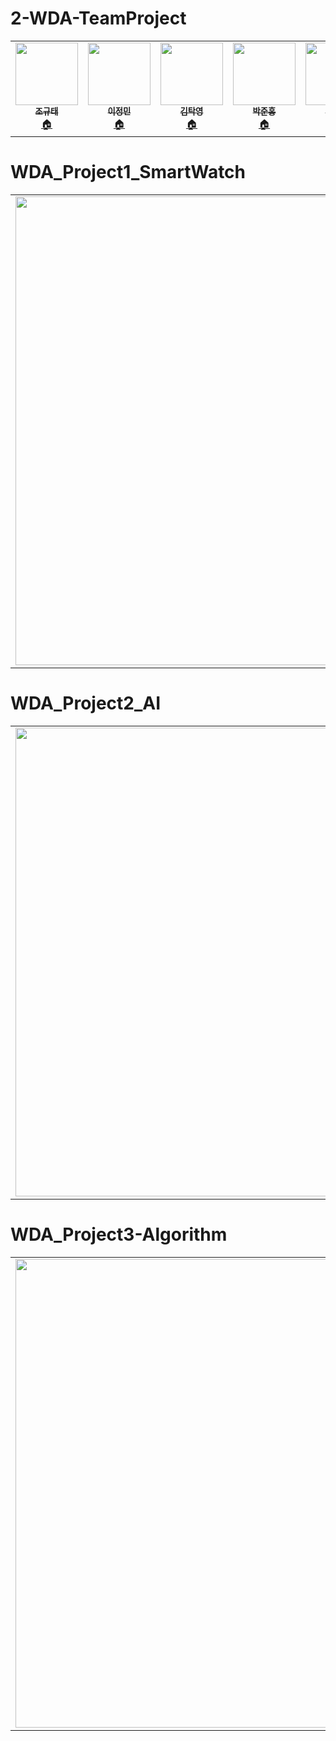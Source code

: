 # 2-WDA-TeamProject

<table>
  <tr>
    
<td align="center"><a href="https://github.com/cchrbxo"><img src="https://user-images.githubusercontent.com/103193673/166229655-8f296fae-d70e-4504-9c72-a2ee5ad2fa9d.png"
 width="100px;" alt=""/><br /><sub><b>조규태</b></sub></a><br /><a href="https://github.com/cchrbxo" title="Code">🏠</a></td>
    
 <td align="center"><a href="https://github.com/JminiLii"><img src="https://user-images.githubusercontent.com/103193673/166224835-7868169e-6352-42ca-a09c-91963e0c3d1c.jpg"
 width="100px;" alt=""/><br /><sub><b>이정민</b></sub></a><br /><a href="https://github.com/JminiLii" title="Code">🏠</a></td>
    
 <td align="center"><a href="https://github.com/takyeoung"><img src="https://user-images.githubusercontent.com/103193673/166225276-6151973d-fc73-493e-8015-5b979f64f4b9.jpg"
 width="100px;" alt=""/><br /><sub><b>김탁영</b></sub></a><br /><a href="https://github.com/takyeoung" title="Code">🏠</a></td>
   
    
 <td align="center"><a href="https://github.com/HONGBOY1"><img src="https://user-images.githubusercontent.com/103193673/166224922-019102ef-1696-46df-9e14-82dd81e6aec4.png"
width="100px;" alt=""/><br /><sub><b>박준홍</b></sub></a><br /><a href="https://github.com/HONGBOY1" title="Code">🏠</a></td>
    
 <td align="center"><a href="https://github.com/ryusongji"><img src="https://user-images.githubusercontent.com/103193673/166229163-9831c6b9-853f-4ea0-bedc-419be661cadd.png"
width="100px;" alt=""/><br /><sub><b>류송지</b></sub></a><br /><a href="https://github.com/ryusongji" title="Code">🏠</a></td>

</tr>
    
 
</table>


# WDA_Project1_SmartWatch

<table>
  <tr>
    
<td align="center"><a href="https://github.com/HONGBOY1/WDA_Project1_SmartWatch"><img src="https://user-images.githubusercontent.com/103193673/172147878-4f0096ee-5cd3-450d-822e-4aa77aa2f93b.png"
width="750px;"</a></td>
    </tr>                                                                             
 
</table>


# WDA_Project2_AI
<table>
  <tr>
    
<td align="center"><a href="https://github.com/ryusongji/WDA_Project2_AI"><img src="https://user-images.githubusercontent.com/103193673/172147985-0b709864-3a37-4186-8a08-3bf59908844d.png"
width="750px;"</a></td>
    </tr>                                                                             
 
</table>

# WDA_Project3-Algorithm

<table>
  <tr>
    
<td align="center"><a href="https://github.com/JminiLii/WDA_Project3-Algorithm"><img src="ttps://user-images.githubusercontent.com/103193673/172147836-708d0799-252c-4a1e-9071-261302e91dcb.png"
width="750px;"</a></td>
    </tr>                                                                             
 
</table>

